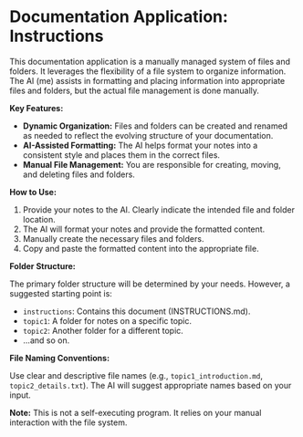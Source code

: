 # Documentation Application: Instructions

This documentation application is a manually managed system of files and folders.  It leverages the flexibility of a file system to organize information.  The AI (me) assists in formatting and placing information into appropriate files and folders, but the actual file management is done manually.

**Key Features:**

* **Dynamic Organization:**  Files and folders can be created and renamed as needed to reflect the evolving structure of your documentation.
* **AI-Assisted Formatting:** The AI helps format your notes into a consistent style and places them in the correct files.
* **Manual File Management:** You are responsible for creating, moving, and deleting files and folders.

**How to Use:**

1. Provide your notes to the AI.  Clearly indicate the intended file and folder location.
2. The AI will format your notes and provide the formatted content.
3. Manually create the necessary files and folders.
4. Copy and paste the formatted content into the appropriate file.

**Folder Structure:**

The primary folder structure will be determined by your needs.  However, a suggested starting point is:

* `instructions`: Contains this document (INSTRUCTIONS.md).
* `topic1`:  A folder for notes on a specific topic.
* `topic2`: Another folder for a different topic.
* ...and so on.

**File Naming Conventions:**

Use clear and descriptive file names (e.g., `topic1_introduction.md`, `topic2_details.txt`).  The AI will suggest appropriate names based on your input.

**Note:** This is not a self-executing program.  It relies on your manual interaction with the file system.
